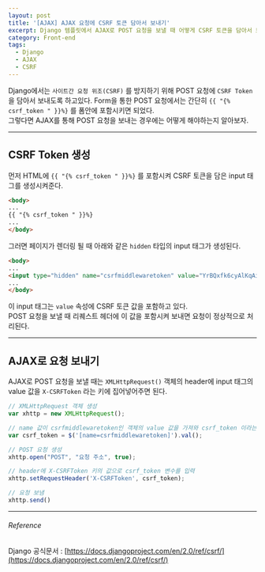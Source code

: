 ```yaml
---
layout: post
title: '[AJAX] AJAX 요청에 CSRF 토큰 담아서 보내기'
excerpt: Django 템플릿에서 AJAX로 POST 요청을 보낼 때 어떻게 CSRF 토큰을 담아서 보내는지 알아보자.
category: Front-end
tags:
  - Django
  - AJAX
  - CSRF
---
```


Django에서는 `사이트간 요청 위조(CSRF)` 를 방지하기 위해 POST 요청에 `CSRF Token` 을 담아서 보내도록 하고있다. Form을 통한 POST 요청에서는 간단히 `{{ "{% csrf_token " }}%}` 를 폼안에 포함시키면 되었다.  
그렇다면 AJAX를 통해 POST 요청을 보내는 경우에는 어떻게 해야하는지 알아보자.

- - -

## CSRF Token 생성

먼저 HTML에 `{{ "{% csrf_token " }}%}` 를 포함시켜 CSRF 토큰을 담은 input 태그를 생성시켜준다.

```html
<body>
...
{{ "{% csrf_token " }}%}
...
</body>
```

그러면 페이지가 렌더링 될 때 아래와 같은 `hidden` 타입의 input 태그가 생성된다.

```html
<body>
...
<input type="hidden" name="csrfmiddlewaretoken" value="YrBQxfk6cyAlKqAigDhXJkHaMiwaqvnDktDq2lqP4b1vUcKjdo8tXoKrjBlnt5NG">
...
</body>
```

이 input 태그는 `value` 속성에 CSRF 토큰 값을 포함하고 있다.  
POST 요청을 보낼 때 리퀘스트 헤더에 이 값을 포함시켜 보내면 요청이 정상적으로 처리된다.

- - -

## AJAX로 요청 보내기

AJAX로 POST 요청을 보낼 때는 `XMLHttpRequest()` 객체의 header에 input 태그의 value 값을 `X-CSRFToken` 라는 키에 집어넣어주면 된다.

```javascript
// XMLHttpRequest 객체 생성
var xhttp = new XMLHttpRequest(); 

// name 값이 csrfmiddlewaretoken인 객체의 value 값을 가져와 csrf_token 이라는 변수에 할당
var csrf_token = $('[name=csrfmiddlewaretoken]').val();

// POST 요청 생성
xhttp.open("POST", "요청 주소", true);

// header에 X-CSRFToken 키의 값으로 csrf_token 변수를 입력
xhttp.setRequestHeader('X-CSRFToken', csrf_token);

// 요청 보냄
xhttp.send()
```

- - -

###### Reference

Django 공식문서 : [https://docs.djangoproject.com/en/2.0/ref/csrf/](https://docs.djangoproject.com/en/2.0/ref/csrf/)